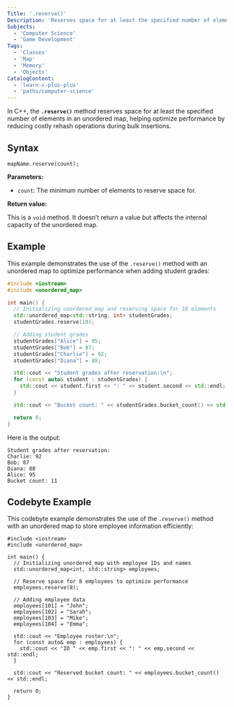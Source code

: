 ```yaml
---
Title: '.reserve()'
Description: 'Reserves space for at least the specified number of elements in an unordered map.'
Subjects:
  - 'Computer Science'
  - 'Game Development'
Tags:
  - 'Classes'
  - 'Map'
  - 'Memory'
  - 'Objects'
CatalogContent:
  - 'learn-c-plus-plus'
  - 'paths/computer-science'
---
```


In C++, the **`.reserve()`** method reserves space for at least the specified number of elements in an unordered map, helping optimize performance by reducing costly rehash operations during bulk insertions.

## Syntax

```pseudo
mapName.reserve(count);
```

**Parameters:**

- `count`: The minimum number of elements to reserve space for.

**Return value:**

This is a `void` method. It doesn’t return a value but affects the internal capacity of the unordered map.

## Example

This example demonstrates the use of the `.reserve()` method with an unordered map to optimize performance when adding student grades:

```cpp
#include <iostream>
#include <unordered_map>

int main() {
  // Initializing unordered_map and reserving space for 10 elements
  std::unordered_map<std::string, int> studentGrades;
  studentGrades.reserve(10);

  // Adding student grades
  studentGrades["Alice"] = 95;
  studentGrades["Bob"] = 87;
  studentGrades["Charlie"] = 92;
  studentGrades["Diana"] = 88;

  std::cout << "Student grades after reservation:\n";
  for (const auto& student : studentGrades) {
    std::cout << student.first << ": " << student.second << std::endl;
  }

  std::cout << "Bucket count: " << studentGrades.bucket_count() << std::endl;

  return 0;
}
```

Here is the output:

```shell
Student grades after reservation:
Charlie: 92
Bob: 87
Diana: 88
Alice: 95
Bucket count: 11
```

## Codebyte Example

This codebyte example demonstrates the use of the `.reserve()` method with an unordered map to store employee information efficiently:

```codebyte/cpp
#include <iostream>
#include <unordered_map>

int main() {
  // Initializing unordered_map with employee IDs and names
  std::unordered_map<int, std::string> employees;

  // Reserve space for 8 employees to optimize performance
  employees.reserve(8);

  // Adding employee data
  employees[101] = "John";
  employees[102] = "Sarah";
  employees[103] = "Mike";
  employees[104] = "Emma";

  std::cout << "Employee roster:\n";
  for (const auto& emp : employees) {
    std::cout << "ID " << emp.first << ": " << emp.second << std::endl;
  }

  std::cout << "Reserved bucket count: " << employees.bucket_count() << std::endl;

  return 0;
}
```
